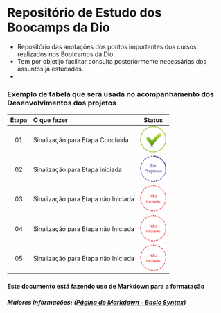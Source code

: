 # Repositório de Estudo dos Boocamps da Dio
 - Repositório das anotações dos pontos importantes dos cursos realizados nos Bootcamps da Dio.
 - Tem por objetijo facilitar consulta posteriormente necessárias dos assuntos já estudados.
 - 

### Exemplo de tabela que será usada no acompanhamento dos Desenvolvimentos dos projetos
|Etapa | O que fazer     | Status |
|:----:|:-----------------|:------:|
|  01  | Sinalização para Etapa Concluida  |<img src="img/ok.png" alt="OK" width="60" height="60"/>|
|  02  | Sinalização para Etapa iniciada |<img src="img/em_processo.png" alt="0k" width="60" height="60"/>|
|  03  | Sinalização para Etapa não Iniciada|<img src="img/nao_iniciado.png" alt="Ok" width="60" height="60"/>|
|  04  | Sinalização para Etapa não Iniciada |<img src="img/nao_iniciado.png" alt="OK" width="60" height="60"/>|
|  05  | Sinalização para Etapa não Iniciada |<img src="img/nao_iniciado.png" alt="Ok" width="60" height="60"/>|



#### Este documento está fazendo uso de Markdown para a formatação
##### Maiores informações: (<a href="https://www.markdownguide.org/basic-syntax/" target="_blank">Página do Markdown - Basic Syntax</a>)

